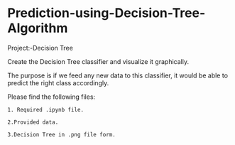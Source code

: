 # Prediction-using-Decision-Tree-Algorithm

Project:-Decision Tree

Create the Decision Tree classifier and visualize it graphically.

The purpose is if we feed any new data to this classifier, it would be able to predict the right class accordingly.

Please find the following files:

    1. Required .ipynb file.
    
    2.Provided data.
    
    3.Decision Tree in .png file form.